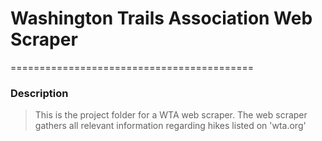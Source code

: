 # Washington Trails Association Web Scraper
==========================================
### Description
> This is the project folder for a WTA web scraper.
> The web scraper gathers all relevant information regarding hikes listed on 'wta.org'
